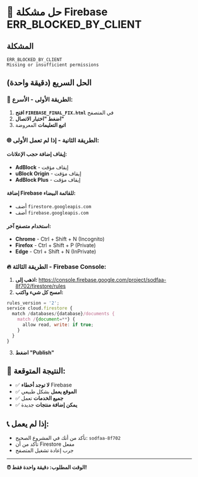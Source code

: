 # 🚨 حل مشكلة Firebase ERR_BLOCKED_BY_CLIENT

## المشكلة
```
ERR_BLOCKED_BY_CLIENT
Missing or insufficient permissions
```

## الحل السريع (دقيقة واحدة)

### 🔧 **الطريقة الأولى - الأسرع:**
1. **افتح `FIREBASE_FINAL_FIX.html`** في المتصفح
2. **اضغط "اختبار الاتصال"**
3. **اتبع التعليمات** المعروضة

### 🌐 **الطريقة الثانية - إذا لم تعمل الأولى:**

#### **إيقاف إضافة حجب الإعلانات:**
- **AdBlock** - إيقاف مؤقت
- **uBlock Origin** - إيقاف مؤقت  
- **AdBlock Plus** - إيقاف مؤقت

#### **إضافة Firebase للقائمة البيضاء:**
- أضف `firestore.googleapis.com`
- أضف `firebase.googleapis.com`

#### **استخدام متصفح آخر:**
- **Chrome** - Ctrl + Shift + N (Incognito)
- **Firefox** - Ctrl + Shift + P (Private)
- **Edge** - Ctrl + Shift + N (InPrivate)

### 🔥 **الطريقة الثالثة - Firebase Console:**

1. **اذهب إلى:** https://console.firebase.google.com/project/sodfaa-8f702/firestore/rules
2. **امسح كل شيء واكتب:**

```javascript
rules_version = '2';
service cloud.firestore {
  match /databases/{database}/documents {
    match /{document=**} {
      allow read, write: if true;
    }
  }
}
```

3. **اضغط "Publish"**

## 🎯 **النتيجة المتوقعة:**
- ✅ **لا توجد أخطاء** Firebase
- ✅ **الموقع يعمل** بشكل طبيعي
- ✅ **جميع الخدمات** تعمل
- ✅ **يمكن إضافة منتجات** جديدة

## 📞 **إذا لم يعمل:**
- تأكد من أنك في المشروع الصحيح: `sodfaa-8f702`
- تأكد من أن Firestore مفعل
- جرب إعادة تشغيل المتصفح

---
**⏰ الوقت المطلوب: دقيقة واحدة فقط!**


